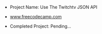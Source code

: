 * Project Name: Use The Twitchtv JSON API

- www.freecodecamp.com

- Completed Project:  Pending...

